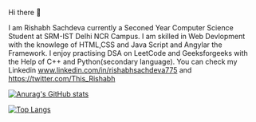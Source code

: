  Hi there 👋
 
 I am Rishabh Sachdeva currently a Seconed Year Computer Science Student at SRM-IST Delhi NCR Campus. I am skilled in Web Devlopment with the knowlege of HTML,CSS and Java Script and Angylar the Framework. I  enjoy practising DSA on LeetCode and Geeksforgeeks with the Help of C++ and Python(secondary language). You can check my Linkedin www.linkedin.com/in/rishabhsachdeva775 and https://twitter.com/This_Rishabh

[![Anurag's GitHub stats](https://github-readme-stats.vercel.app/api?username=Rishsach)](https://github.com/anuraghazra/github-readme-stats)

[![Top Langs](https://github-readme-stats.vercel.app/api/top-langs/?username=Rishsach)](https://github.com/anuraghazra/github-readme-stats)


